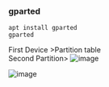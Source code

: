 ### gparted 
```
apt install gparted 
gparted 
```

First Device  >Partition table  
Second Partition> 
![image](https://github.com/user-attachments/assets/8613def4-0642-4650-a82c-93c05b5e47d4)

![image](https://github.com/user-attachments/assets/dfb068ac-9540-415a-9ee2-092d0cd495c0)

